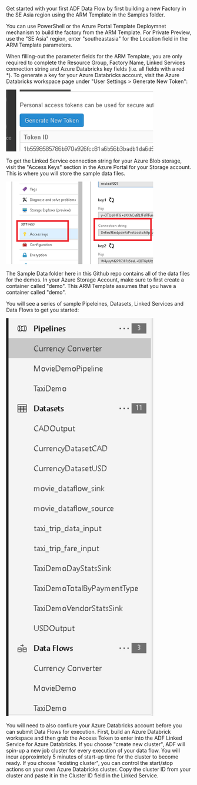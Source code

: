 Get started with your first ADF Data Flow by first building a new Factory in the SE Asia region using the ARM Template in the Samples folder.

You can use PowerShell or the Azure Portal Template Deploymnet mechanism to build the factory from the ARM Template. For Private Preview, use the "SE Asia" region, enter "southeastasia" for the Location field in the ARM Template parameters.

When filling-out the parameter fields for the ARM Template, you are only required to complete the Resource Group, Factory Name, Linked Services connection string and Azure Databricks key fields (i.e. all fields with a red \*). To generate a key for your Azure Databricks account, visit the Azure Databricks workspace page under "User Settings > Generate New Token":

<img src="../images/gentoken.png" width="400">

To get the Linked Service connection string for your Azure Blob storage, visit the "Access Keys" section in the Azure Portal for your Storage account. This is where you will store the sample data files.

<img src="../images/storeage.png" width="400">

The Sample Data folder here in this Github repo contains all of the data files for the demos. In your Azure Storage Account, make sure to first create a container called "demo". This ARM Template assumes that you have a container called "demo".

You will see a series of sample Pipeleines, Datasets, Linked Services and Data Flows to get you started:

<img src="../images/template1.png" width="400">

You will need to also confiure your Azure Databricks account before you can submit Data Flows for execution. First, build an Azure Databrick workspace and then grab the Access Token to enter into the ADF Linked Service for Azure Databricks. If you choose "create new cluster", ADF will spin-up a new job cluster for every execution of your data flow. You will incur approximtely 5 minutes of start-up time for the cluster to become ready. If you choose "existing cluster", you can control the start/stop actions on your own Azure Databricks cluster. Copy the cluster ID from your cluster and paste it in the Cluster ID field in the Linked Service.
